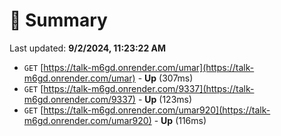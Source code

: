 # 📖 Summary
Last updated: **9/2/2024, 11:23:22 AM**

- `GET` [https://talk-m6gd.onrender.com/umar](https://talk-m6gd.onrender.com/umar) - **Up** (307ms)
- `GET` [https://talk-m6gd.onrender.com/9337](https://talk-m6gd.onrender.com/9337) - **Up** (123ms)
- `GET` [https://talk-m6gd.onrender.com/umar920](https://talk-m6gd.onrender.com/umar920) - **Up** (116ms)
